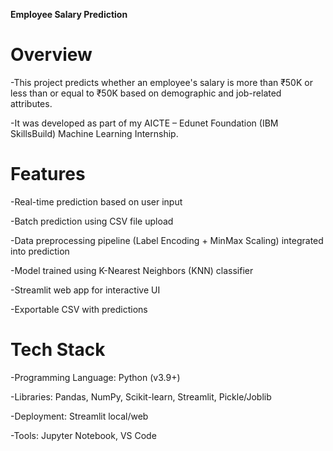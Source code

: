 **Employee Salary Prediction**

# Overview
-This project predicts whether an employee's salary is more than ₹50K or less than or equal to ₹50K based on demographic and job-related attributes.

-It was developed as part of my AICTE – Edunet Foundation (IBM SkillsBuild) Machine Learning Internship.

# Features
-Real-time prediction based on user input

-Batch prediction using CSV file upload

-Data preprocessing pipeline (Label Encoding + MinMax Scaling) integrated into prediction

-Model trained using K-Nearest Neighbors (KNN) classifier

-Streamlit web app for interactive UI

-Exportable CSV with predictions

# Tech Stack
-Programming Language: Python (v3.9+)

-Libraries: Pandas, NumPy, Scikit-learn, Streamlit, Pickle/Joblib

-Deployment: Streamlit local/web

-Tools: Jupyter Notebook, VS Code
